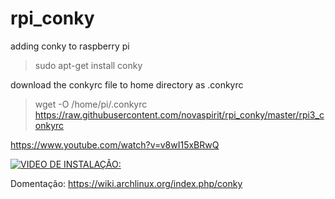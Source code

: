 # rpi_conky

adding conky to raspberry pi
> sudo apt-get install conky

download the conkyrc file to home directory as .conkyrc
> wget -O /home/pi/.conkyrc https://raw.githubusercontent.com/novaspirit/rpi_conky/master/rpi3_conkyrc

https://www.youtube.com/watch?v=v8wI15xBRwQ


[![VIDEO DE INSTALAÇÃO:](https://img.youtube.com/vi/OB7Nfe_05h4/0.jpg)](https://www.youtube.com/embed/OB7Nfe_05h4 "Everything Is AWESOME")


Domentação: https://wiki.archlinux.org/index.php/conky
